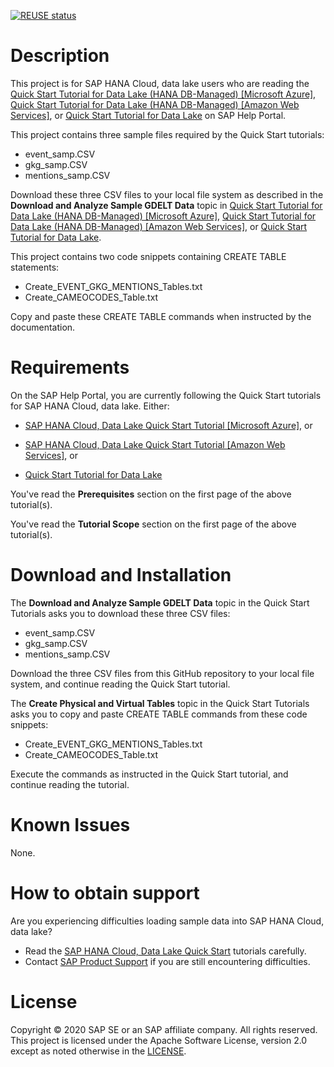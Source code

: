 [![REUSE status](https://api.reuse.software/badge/github.com/SAP-samples/hana-cloud-relational-data-lake-onboarding)](https://api.reuse.software/info/github.com/SAP-samples/hana-cloud-relational-data-lake-onboarding)

# Description

This project is for SAP HANA Cloud, data lake users who are reading the [Quick Start Tutorial for Data Lake (HANA DB-Managed) [Microsoft Azure]](https://help.sap.com/viewer/c005245f608a4040842af487f546192a/latest/en-US), [Quick Start Tutorial for Data Lake (HANA DB-Managed) [Amazon Web Services]](https://help.sap.com/viewer/47e2b12f825c4d61a37920ce889b88ca/latest/en-US), or [Quick Start Tutorial for Data Lake](https://help.sap.com/viewer/a89a80f984f21015b2b2c84d2498d36d/latest/en-US) on SAP Help Portal.

This project contains three sample files required by the Quick Start tutorials:

- event_samp.CSV
- gkg_samp.CSV
- mentions_samp.CSV   

Download these three CSV files to your local file system as described in the **Download and Analyze Sample GDELT Data** topic in [Quick Start Tutorial for Data Lake (HANA DB-Managed) [Microsoft Azure]](https://help.sap.com/viewer/c005245f608a4040842af487f546192a/latest/en-US), [Quick Start Tutorial for Data Lake (HANA DB-Managed) [Amazon Web Services]](https://help.sap.com/viewer/47e2b12f825c4d61a37920ce889b88ca/latest/en-US), or [Quick Start Tutorial for Data Lake](https://help.sap.com/viewer/a89a80f984f21015b2b2c84d2498d36d/latest/en-US).

This project contains two code snippets containing CREATE TABLE statements:

- Create_EVENT_GKG_MENTIONS_Tables.txt
- Create_CAMEOCODES_Table.txt

Copy and paste these CREATE TABLE commands when instructed by the documentation.

# Requirements

On the SAP Help Portal, you are currently following the Quick Start tutorials for SAP HANA Cloud, data lake. Either:

- [SAP HANA Cloud, Data Lake Quick Start Tutorial [Microsoft Azure]](https://help.sap.com/viewer/c005245f608a4040842af487f546192a/latest/en-US), or

- [SAP HANA Cloud, Data Lake Quick Start Tutorial [Amazon Web Services]](https://help.sap.com/viewer/47e2b12f825c4d61a37920ce889b88ca/latest/en-US), or

- [Quick Start Tutorial for Data Lake](https://help.sap.com/viewer/a89a80f984f21015b2b2c84d2498d36d/latest/en-US)

You've read the **Prerequisites** section on the first page of the above tutorial(s).

You've read the **Tutorial Scope** section on the first page of the above tutorial(s).

# Download and Installation

The **Download and Analyze Sample GDELT Data** topic in the Quick Start Tutorials asks you to download these three CSV files:

- event_samp.CSV
- gkg_samp.CSV
- mentions_samp.CSV

Download the three CSV files from this GitHub repository to your local file system, and continue reading the Quick Start tutorial.

The **Create Physical and Virtual Tables** topic in the Quick Start Tutorials asks you to copy and paste CREATE TABLE commands from these code snippets:

- Create_EVENT_GKG_MENTIONS_Tables.txt
- Create_CAMEOCODES_Table.txt

Execute the commands as instructed in the Quick Start tutorial, and continue reading the tutorial.

# Known Issues
None.

# How to obtain support
Are you experiencing difficulties loading sample data into SAP HANA Cloud, data lake?
- Read the [SAP HANA Cloud, Data Lake Quick Start](https://help.sap.com/viewer/product/SAP_HANA_DATA_LAKE/) tutorials carefully.
- Contact [SAP Product Support](https://support.sap.com/en/my-support/product-support.html) if you are still encountering difficulties.

# License
Copyright © 2020 SAP SE or an SAP affiliate company. All rights reserved. This project is licensed under the Apache Software License, version 2.0 except as noted otherwise in the  [LICENSE](LICENSES/Apache-2.0.txt).

